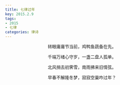 ```yaml
---
title: 七律过年
key: 2015.2.9
tags: 
- 2015
- 七律
categories: 律诗
---
```


<p align="center">转眼庸庸节当前，鸡鸭鱼蔬备在先。
</p>
<p align="center">千端万绪心守岁，一盏二盘人孤单。
</p>
<p align="center">北风捎去初霁雪，南雨拂来旧情弦。
</p>
<p align="center">早春不解隆冬梦，寂寂空巢咋过年？
</p>
